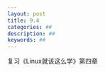 ```yaml
---
layout: post
title: 9.4
categories: ##
description: ##
keywords: ##
---
```


复习《Linux就该这么学》第四章
